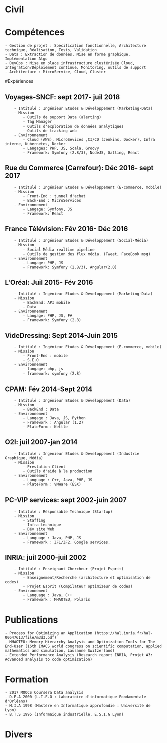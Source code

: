 # Civil
# Compétences 
	- Gestion de projet : Spécification fonctionnelle, Architecture technique, Réalisation, Tests, Validation
	- Data : Extraction de données, Mise en forme graphique, Implémentation Algo
	- DevOps : Mise en place infrastructure clustérisée Cloud, Intégration/Déploiement continue, Monitoring, outils de support
	- Architecture : MicroService, Cloud, Cluster
#Expériences
## Voyages-SNCF: sept 2017- juil 2018
		- Intitulé : Ingénieur Etudes & Développement (Marketing-Data)
		- Mission
			- Outils de support Data (alerting)
			- Tag Manager
			- Outils d'exploration de données analytiques
			- Outils de tracking web
		- Environnement
			- Cloud (AWS), MicroSevices ,CI/CD (Jenkins, Docker), Infra interne, Kubernetes, Docker
			- Langages: PHP, JS, Scala, Groovy
			- Framework: Symfony (2.8/3), NodeJS, Gatling, React

## Rue du Commerce (Carrefour): Déc 2016- sept 2017
		- Intitulé : Ingénieur Etudes & Développement (E-commerce, mobile)
		- Mission
			- Front-End : tunnel d'achat
			- Back-End : MicroServices 
		- Environnement
			- Langage: Symfony, JS
			- Framework: React

## France Télévision: Fév 2016- Déc 2016 
		- Intitulé : Ingénieur Etudes & Développement (Social-Média)
		- Mission
			- Social Média realtime pipeline
			- Outils de gestion des flux média. (Tweet, FaceBook msg)
		- Environnement
			- Langage: PHP, JS
			- Framework: Symfony (2.8/3), Angular(2.0)
			
## L'Oréal: Juil 2015- Fév 2016 
		- Intitulé : Ingénieur Etudes & Développement (Marketing-Data)
		- Mission
			- BackEnd: API mobile
			- Data
		- Environnement
			- Langage: PHP, JS, F#
			- Framework: Symfony (2.8)

## VideDressing: Sept 2014-Juin 2015 
		- Intitulé : Ingénieur Etudes & Développement (E-commerce, mobile)
		- Mission
			- Front-End : mobile
			- S.E.O
		- Environnement
			- langage: php, js
			- framework: symfony (2.8)

## CPAM:  Fév 2014-Sept 2014 
		- Intitulé : Ingénieur Etudes & Développement (Data)
		- Mission
			- BackEnd : Data  
		- Environnement
			- Langage : Java, JS, Python
			- Framework : Angular (1.2)
			- PlateForm : Kettle

## O2I: juil 2007-jan 2014 
		- Intitulé : Ingénieur Etudes & Développement (Industrie Graphique, Média)
		- Mission
			- Prestation Client
			- Outils d'aide à la production
		- Environnement
			- Language : C++, Java, PHP, JS
			- PlateForm : VMWare (ESX)

## PC-VIP services: sept 2002-juin 2007
		- Intitulé : Résponsable Technique (Startup)
		- Mission
			- Staffing
			- Infra technique
			- Dév site Web
		- Environnement
			- Language : Java, PHP, JS
			- Framework : ZF1/ZF2, Google services.
## INRIA: juil 2000-juil 2002
		- Intitulé : Enseignant Chercheur (Projet Esprit) 
		- Mission
			- Enseignement/Recherche (architecture et optimisation de codes)
			- Projet Esprit (Compilateur optimizeur de codes)
		- Environnement
			- Language : Java, C++			
			- Framework : MHAOTEU, Polaris 
# Publications
	- Process for Optimizing an Application (https://hal.inria.fr/hal-00647613/file/m3d3.pdf)
	- MHAOTEU: Memory Hierarchy Analysis and Optimization Tools for The End-User (16th IMACS world congress on scientific computation, applied mathematics and simulation, Lausanne Switzerland)
	- Extended Performance Analysis (Research report INRIA, Projet A3: Advanced analysis to code optimization)
# Formation
	- 2017 MOOCS Coursera Data analysis
	- D.E.A 2000 (L.I.F.O : Laboratoire d'informatique Fondamentale d'Orléans)
	- M.I.A 1998 (Mastère en Informatique approfondie : Université de Lyon)
	- B.T.S 1995 (Informaique industrielle, E.S.I.G Lyon)
# Divers

